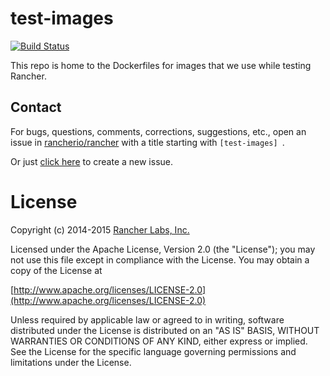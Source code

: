 # test-images
[![Build Status](http://drone.rancher.io/api/badge/github.com/rancherio/test-images/status.svg?branch=master)](http://drone.rancher.io/github.com/rancherio/test-images)

This repo is home to the Dockerfiles for images that we use while testing Rancher.

## Contact
For bugs, questions, comments, corrections, suggestions, etc., open an issue in
 [rancherio/rancher](//github.com/rancherio/rancher/issues) with a title starting with `[test-images] `.

Or just [click here](//github.com/rancherio/rancher/issues/new?title=%5Btest-images%5D%20) to create a new issue.


# License
Copyright (c) 2014-2015 [Rancher Labs, Inc.](http://rancher.com)

Licensed under the Apache License, Version 2.0 (the "License");
you may not use this file except in compliance with the License.
You may obtain a copy of the License at

[http://www.apache.org/licenses/LICENSE-2.0](http://www.apache.org/licenses/LICENSE-2.0)

Unless required by applicable law or agreed to in writing, software
distributed under the License is distributed on an "AS IS" BASIS,
WITHOUT WARRANTIES OR CONDITIONS OF ANY KIND, either express or implied.
See the License for the specific language governing permissions and
limitations under the License.
